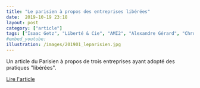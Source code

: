 ```yaml
---
title: "Le parisien à propos des entreprises libérées"
date:  2019-10-19 23:18
layout: post
category: ["article"]
tags: ["Isaac Getz", "Liberté & Cie", "AMI2", "Alexandre Gérard", "ChronoFlex", "Scarabée Biocoop", "iGi Partners", "Jean-Christian Fauvet", "Reinventing organizations", "Frédéric Laloux"]
#embed_youtube:
illustration: /images/201901_leparisien.jpg
---
```

Un article du Parisien à propos de trois entreprises ayant adopté des pratiques "libérées".

[Lire l'article](http://www.leparisien.fr/economie/business/entreprise-liberee-manager-sans-imposer-est-ce-que-ca-marche-21-01-2019-7993275.php)

